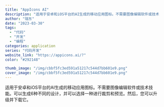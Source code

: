 ```yaml
---
title: "AppIcons AI"
description: "适用于安卓和iOS平台的AI生成的移动应用图标。不需要图像编辑软件或技术技能。可以生成6种不同的设计，并可以选择一种进行"
author: "瑞东"
date: "2023-03-30"
tags:
  - "代码"
  - "开发"
  - "编程"
categories: application
series: "代码开发"
website_link: "https://appicons.ai/?"
color: "#292148"

thumb_image: "/img/cbbf5fc3ed591a51217c544d7bb601e9.png"
cover_image: "/img/cbbf5fc3ed591a51217c544d7bb601e9.png"
---
```


适用于安卓和iOS平台的AI生成的移动应用图标。不需要图像编辑软件或技术技能。可以生成6种不同的设计，并可以选择一种进行裁剪和预览。然后，您可以升级并下载它。
